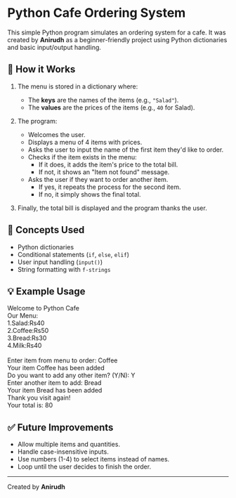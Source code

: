 # Python Cafe Ordering System

This simple Python program simulates an ordering system for a cafe. It was created by **Anirudh** as a beginner-friendly project using Python dictionaries and basic input/output handling.

## 🧾 How it Works

1. The menu is stored in a dictionary where:
   - The **keys** are the names of the items (e.g., `"Salad"`).
   - The **values** are the prices of the items (e.g., `40` for Salad).

2. The program:
   - Welcomes the user.
   - Displays a menu of 4 items with prices.
   - Asks the user to input the name of the first item they'd like to order.
   - Checks if the item exists in the menu:
     - If it does, it adds the item's price to the total bill.
     - If not, it shows an "Item not found" message.
   - Asks the user if they want to order another item.
     - If yes, it repeats the process for the second item.
     - If no, it simply shows the final total.

3. Finally, the total bill is displayed and the program thanks the user.

## 🧠 Concepts Used

- Python dictionaries
- Conditional statements (`if`, `else`, `elif`)
- User input handling (`input()`)
- String formatting with `f-strings`

## 💡 Example Usage

Welcome to Python Cafe<br>
Our Menu:<br>
1.Salad:Rs40<br>
2.Coffee:Rs50<br>
3.Bread:Rs30<br>
4.Milk:Rs40<br><br>
Enter item from menu to order: Coffee<br>
Your item Coffee has been added<br>
Do you want to add any other item? (Y/N): Y<br>
Enter another item to add: Bread<br>
Your item Bread has been added<br>
Thank you visit again!<br>
Your total is: 80


## ✅ Future Improvements

- Allow multiple items and quantities.
- Handle case-insensitive inputs.
- Use numbers (1-4) to select items instead of names.
- Loop until the user decides to finish the order.

---

Created by **Anirudh**

